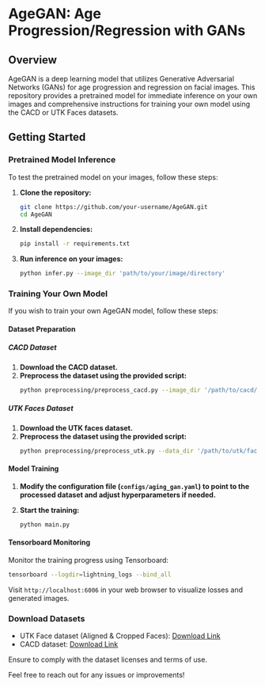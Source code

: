 # AgeGAN: Age Progression/Regression with GANs

## Overview

AgeGAN is a deep learning model that utilizes Generative Adversarial Networks (GANs) for age progression and regression on facial images. This repository provides a pretrained model for immediate inference on your own images and comprehensive instructions for training your own model using the CACD or UTK Faces datasets.

## Getting Started

### Pretrained Model Inference

To test the pretrained model on your images, follow these steps:

1. **Clone the repository:**
    ```bash
    git clone https://github.com/your-username/AgeGAN.git
    cd AgeGAN
    ```

2. **Install dependencies:**
    ```bash
    pip install -r requirements.txt
    ```

3. **Run inference on your images:**
    ```bash
    python infer.py --image_dir 'path/to/your/image/directory'
    ```

### Training Your Own Model

If you wish to train your own AgeGAN model, follow these steps:

#### Dataset Preparation

##### CACD Dataset
1. **Download the CACD dataset.**
2. **Preprocess the dataset using the provided script:**
    ```bash
    python preprocessing/preprocess_cacd.py --image_dir '/path/to/cacd/images' --metadata '/path/to/the/cacd/metadata/file' --output_dir 'path/to/save/processed/data'
    ```

##### UTK Faces Dataset
1. **Download the UTK faces dataset.**
2. **Preprocess the dataset using the provided script:**
    ```bash
    python preprocessing/preprocess_utk.py --data_dir '/path/to/utk/faces/images' --output_dir 'path/to/save/processed/data'
    ```

#### Model Training

1. **Modify the configuration file (`configs/aging_gan.yaml`) to point to the processed dataset and adjust hyperparameters if needed.**

2. **Start the training:**
    ```bash
    python main.py
    ```

#### Tensorboard Monitoring

Monitor the training progress using Tensorboard:

```bash
tensorboard --logdir=lightning_logs --bind_all
```

Visit `http://localhost:6006` in your web browser to visualize losses and generated images.

### Download Datasets

- UTK Face dataset (Aligned & Cropped Faces): [Download Link](https://susanqq.github.io/UTKFace/)
- CACD dataset: [Download Link](https://bcsiriuschen.github.io/CARC/)

Ensure to comply with the dataset licenses and terms of use.

Feel free to reach out for any issues or improvements!